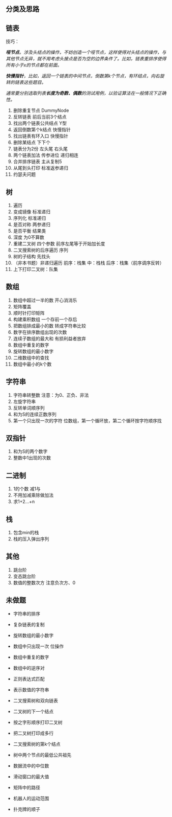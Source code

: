 ## 分类及思路

## 链表

技巧：

***哑节点**。涉及头结点的操作，不妨创造一个哑节点，这样使得对头结点的操作，与其他节点无异，就不用考虑头接点是否为空的边界条件了。比如，链表重排序使得所有小于x的节点都在前面。*

***快慢指针**，比如，返回一个链表的中间节点，倒数第k个节点，有环结点，向右旋转的链表这些题目。*

*通常要分别选取列表**长度为奇数、偶数**的测试用例，以验证算法在一般情况下正确性。*



1. 删除重复节点  DummyNode
2. 反转链表 前后当前3个结点
3. 找出两个链表公共结点 Y型
4. 返回倒数第个k结点 快慢指针
5. 找出链表有环入口 快慢指针
6. 删除某结点 下下个
7. 链表分为2份 左头尾 右头尾 
8. 两个链表加法 传参进位 递归相连
9. 合并排序链表 主从复制5
10. 从尾到头打印 标准返参递归
11. 约瑟夫问题

## 树

1. 遍历
2. 变成镜像 标准递归
3. 序列化 标准递归
4. 是否对称 两参递归
5. 是否平衡 结果类
6. 深度 为0不算数
7. 重建二叉树 四个参数 前序左尾等于开始加长度
8. 二叉搜索树的后序遍历 序列
9. 树的子结构 先找头
10. （非本书题）非递归遍历 前序：栈集  中：栈栈  后序：栈集（前序调序反转） 
11. 上下打印二叉树：队集

## 数组

1. 数组中超过一半的数 开心消消乐
2. 矩阵覆盖
3. 顺时针打印矩阵
4. 构建乘积数组 一个存前一个存后
5. 把数组排成最小的数 转成字符串比较
6. 数字在排序数组出现的次数
7. 连续子数组的最大和 有损利益者放弃
8. 数组中重复的数字
9. 旋转数组的最小数字
10. 二维数组中的查找
11. 数组中最小的k个数


## 字符串

1. 字符串转整数 注意：为0、正负、非法
2. 左旋字符串
3. 反转单词顺序列
4. 和为S的连续正数序列
5. 第一个只出现一次的字符 位数组，第一个循环放，第二个循环按字符顺序找

## 双指针

1. 和为S的两个数字
2. 整数中1出现的次数


## 二进制

1. 1的个数 减1与
2. 不用加减乘除做加法
3. 求1+2...+n

## 栈

1. 包含min的栈
2. 栈的压入弹出序列

## 其他

1. 跳台阶
2. 变态跳台阶
3. 数值的整数次方 注意负次方、0



## 未做题

- 字符串的排序
- 复杂链表的复制

- 旋转数组的最小数字
- 数组中只出现一次 位操作
- 数组中重复的数字
- 数组中的逆序对

- 正则表达式匹配
- 表示数值的字符串

- 二叉搜索树和双向链表
- 二叉树的下一个结点
- 按之字形顺序打印二叉树
- 把二叉树打印成多行
- 二叉搜索树的第k个结点
- 树中两个节点的最低公共祖先

- 数据流中的中位数
- 滑动窗口的最大值

- 矩阵中的路径
- 机器人的运动范围

- 扑克牌的顺子 
